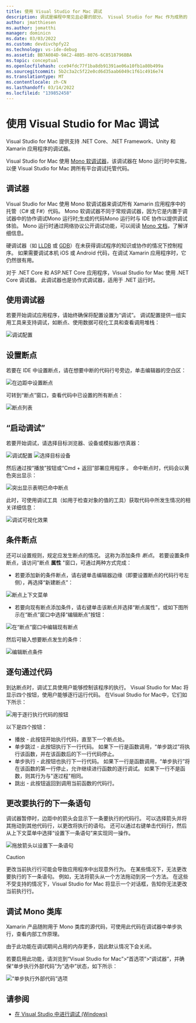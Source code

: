 ```yaml
---
title: 使用 Visual Studio for Mac 调试
description: 调试是编程中常见且必要的部分。 Visual Studio for Mac 作为成熟的 IDE，具有一整套方便调试的功能。 本文将介绍如何在 Visual Studio for Mac 中充分使用调试功能，包括从安全调试到数据可视化效果。
author: jmatthiesen
ms.author: jomatthi
manager: dominicn
ms.date: 03/03/2022
ms.custom: devdivchpfy22
ms.technology: vs-ide-debug
ms.assetid: BB7A084D-9AC2-48B5-8076-6C8518796BBA
ms.topic: conceptual
ms.openlocfilehash: cce94fdc77f1ba8db91391ae06a10fb1a80b499a
ms.sourcegitcommit: 5b2c3a2c5f22e0cd6d35aab6049c1f61c4916e74
ms.translationtype: MT
ms.contentlocale: zh-CN
ms.lasthandoff: 03/14/2022
ms.locfileid: "139852458"
---
```

# <a name="debugging-with-visual-studio-for-mac"></a>使用 Visual Studio for Mac 调试

Visual Studio for Mac 提供支持 .NET Core、.NET Framework、Unity 和 Xamarin 应用程序的调试器。

Visual Studio for Mac 使用 [Mono 软调试器](https://www.mono-project.com/docs/advanced/runtime/docs/soft-debugger/)，该调试器在 Mono 运行时中实施，以便 Visual Studio for Mac 跨所有平台调试托管代码。

## <a name="the-debugger"></a>调试器

Visual Studio for Mac 使用 Mono 软调试器来调试所有 Xamarin 应用程序中的托管（C# 或 F#）代码。 Mono 软调试器不同于常规调试器，因为它是内置于调试器中的协作调试Mono 运行时;生成的代码Mono 运行时与 IDE 协作以提供调试体验。 Mono 运行时通过网络协议公开调试功能，可以阅读 [Mono 文档](https://www.mono-project.com/docs/advanced/runtime/docs/soft-debugger-wire-format/)，了解详细信息。

硬调试器（如 [LLDB]( http://lldb.llvm.org/index.html) 或 [GDB]( https://www.gnu.org/software/gdb/)）在未获得调试程序的知识或协作的情况下控制程序。 如果需要调试本机 iOS 或 Android 代码，在调试 Xamarin 应用程序时，它仍然很有用。

对于 .NET Core 和 ASP.NET Core 应用程序，Visual Studio for Mac 使用 .NET Core 调试器。 此调试器也是协作式调试器，适用于 .NET 运行时。

## <a name="using-the-debugger"></a>使用调试器

若要开始调试应用程序，请始终确保将配置设置为“调试”。 调试配置提供一组实用工具来支持调试，如断点、使用数据可视化工具和查看调用堆栈：

![调试配置](media/debugging-image_0.png)

## <a name="setting-a-breakpoint"></a>设置断点

若要在 IDE 中设置断点，请在想要中断的代码行号旁边，单击编辑器的空白区：

![在边距中设置断点](media/debugging-image0.png)

可转到“断点”窗口，查看代码中已设置的所有断点：

![断点列表](media/debugging-image0a.png)

## <a name="start-debugging"></a>“启动调试”

若要开始调试，请选择目标浏览器、设备或模拟器/仿真器：

![调试配置](media/debugging-image_0.png)
![选择目标设备](media/debugging-image1.png)

然后通过按“播放”按钮或“Cmd + 返回”部署应用程序 。 命中断点时，代码会以黄色突出显示：

![突出显示表明已命中断点](media/debugging-image2.png)

此时，可使用调试工具（如用于检查对象的值的工具）获取代码中所发生情况的相关详细信息：

![调试可视化效果](media/debugging-image3.png)

## <a name="conditional-breakpoints"></a>条件断点

还可以设置规则，规定应发生断点的情况。 这称为添加条件 *断点*。 若要设置条件断点，请访问"断点  **属性** "窗口，可通过两种方式完成：

* 若要添加新的条件断点，请右键单击编辑器边缘（即要设置断点的代码行号左侧），再选择“新建断点”：

 ![断点上下文菜单](media/debugging-image4.png)

* 若要向现有断点添加条件，请右键单击该断点并选择“断点属性”，或如下图所示在“断点”窗口中选择“编辑断点”按钮： 

 ![在“断点”窗口中编辑现有断点](media/debugging-image5.png)

然后可输入想要断点发生的条件：

 ![编辑断点条件](media/debugging-image6.png)

## <a name="stepping-through-code"></a>逐句通过代码

到达断点时，调试工具使用户能够控制该程序的执行。 Visual Studio for Mac 将显示四个按钮，使用户能够逐行运行代码。 在Visual Studio for Mac中，它们如下所示：

 ![用于逐行执行代码的按钮](media/debugging-image7.png)

以下是四个按钮：

* 播放 - 此按钮开始执行代码，直至下一个断点处。
* 单步跳过 - 此按钮执行下一行代码。 如果下一行是函数调用，“单步跳过”将执行该函数，并在该函数后的下一行代码停止。
* 单步执行 - 此按钮也执行下一行代码。 如果下一行是函数调用，“单步执行”将在该函数的第一行停止，允许继续进行函数的逐行调试。 如果下一行不是函数，则其行为与"逐过程"相同。
* 跳出 - 此按钮返回到调用当前函数的代码行。

## <a name="change-which-statement-is-executed-next"></a>更改要执行的下一条语句

调试器暂停时，边距中的箭头会显示下一条要执行的代码行。 可以选择箭头并将其拖动到其他代码行，以更改将执行的语句。 还可以通过右键单击代码行，然后从上下文菜单中选择“设置下一条语句”来实现同一操作。

![拖放箭头以设置下一条语句](media/debugger-drag-setnextstatement.gif)

> [!CAUTION]
> 更改当前执行行可能会导致应用程序中出现意外行为。 在某些情况下，无法更改要执行的下一条语句。 例如，无法将箭头从一个方法拖动到另一个方法。 在这些不受支持的情况下，Visual Studio for Mac 将显示一个对话框，告知你无法更改当前执行行。 

## <a name="debugging-monos-class-libraries"></a>调试 Mono 类库

Xamarin 产品随附用于 Mono 类库的源代码，可使用此代码在调试器中单步执行，查看内部工作原理。

由于此功能在调试期间占用的内存更多，因此默认情况下会关闭。

若要启用此功能，请浏览到“Visual Studio for Mac”>“首选项”>“调试器”，并确保“单步执行外部代码”为“选中”状态，如下所示：

![“单步执行外部代码”选项](media/debugging-image8.png)

## <a name="see-also"></a>请参阅

- [在 Visual Studio 中进行调试 (Windows)](/visualstudio/debugger/)
